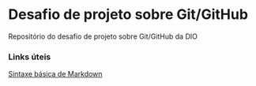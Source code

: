# Desafio de projeto sobre Git/GitHub 
Repositório do desafio de projeto sobre Git/GitHub da DIO

### Links úteis
[Sintaxe básica de Markdown](https://www.markdownguide.org/basic-syntax/)
